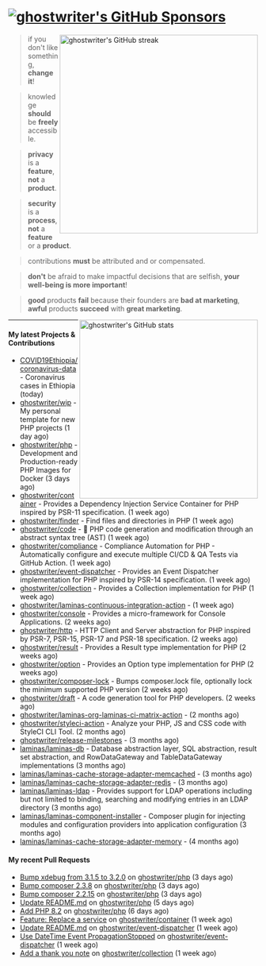 # [![ghostwriter's GitHub Sponsors](https://img.shields.io/github/sponsors/ghostwriter?label=GitHub+Sponsors&style=flat-square&logo=GitHub%20Sponsors)](https://github.com/sponsors/ghostwriter)

<img alt="ghostwriter's GitHub streak" width="400px" align="right" src="https://github-readme-streak-stats.herokuapp.com/?cache_seconds=1800&user=ghostwriter">

> if you don't like something, **change it**!

> knowledge **should** be **freely** accessible.

> **privacy** is a **feature**, **not** a **product**.

> **security** is a **process**, **not** a **feature** or a **product**.

> contributions **must** be attributed and or compensated.

> **don't** be afraid to make impactful decisions that are selfish, **your well-being is more important**!

> **good** products **fail** because their founders are **bad at marketing**, **awful** products **succeed** with **great marketing**.

<img alt="ghostwriter's GitHub stats" width="360px" align="right" src="https://github-readme-stats.vercel.app/api?cache_seconds=1800&username=ghostwriter&show_icons=true&count_private=true&hide_title=true&hide_rank=true&icon_color=333">

---

#### My latest Projects & Contributions

- [COVID19Ethiopia/coronavirus-data](https://github.com/COVID19Ethiopia/coronavirus-data) - Coronavirus cases in Ethiopia (today)
- [ghostwriter/wip](https://github.com/ghostwriter/wip) - My personal template for new PHP projects (1 day ago)
- [ghostwriter/php](https://github.com/ghostwriter/php) - Development and Production-ready PHP Images for Docker (3 days ago)
- [ghostwriter/container](https://github.com/ghostwriter/container) - Provides a Dependency Injection Service Container for PHP inspired by PSR-11 specification. (1 week ago)
- [ghostwriter/finder](https://github.com/ghostwriter/finder) - Find files and directories in PHP (1 week ago)
- [ghostwriter/code](https://github.com/ghostwriter/code) - 🐘 PHP code generation and modification through an abstract syntax tree (AST) (1 week ago)
- [ghostwriter/compliance](https://github.com/ghostwriter/compliance) - Compliance Automation for PHP - Automatically configure and execute multiple CI/CD &amp; QA Tests via GitHub Action. (1 week ago)
- [ghostwriter/event-dispatcher](https://github.com/ghostwriter/event-dispatcher) - Provides an Event Dispatcher implementation for PHP inspired by PSR-14 specification. (1 week ago)
- [ghostwriter/collection](https://github.com/ghostwriter/collection) - Provides a Collection implementation for PHP (1 week ago)
- [ghostwriter/laminas-continuous-integration-action](https://github.com/ghostwriter/laminas-continuous-integration-action) -  (1 week ago)
- [ghostwriter/console](https://github.com/ghostwriter/console) - Provides a micro-framework for Console Applications. (2 weeks ago)
- [ghostwriter/http](https://github.com/ghostwriter/http) - HTTP Client and Server abstraction for PHP inspired by PSR-7, PSR-15, PSR-17 and PSR-18 specification. (2 weeks ago)
- [ghostwriter/result](https://github.com/ghostwriter/result) - Provides a Result type implementation for PHP (2 weeks ago)
- [ghostwriter/option](https://github.com/ghostwriter/option) - Provides an Option type implementation for PHP (2 weeks ago)
- [ghostwriter/composer-lock](https://github.com/ghostwriter/composer-lock) - Bumps composer.lock file, optionally lock the minimum supported PHP version (2 weeks ago)
- [ghostwriter/draft](https://github.com/ghostwriter/draft) - A code generation tool for PHP developers. (2 weeks ago)
- [ghostwriter/laminas-org-laminas-ci-matrix-action](https://github.com/ghostwriter/laminas-org-laminas-ci-matrix-action) -  (2 months ago)
- [ghostwriter/styleci-action](https://github.com/ghostwriter/styleci-action) - Analyze your PHP, JS and CSS code with StyleCI CLI Tool. (2 months ago)
- [ghostwriter/release-milestones](https://github.com/ghostwriter/release-milestones) -  (3 months ago)
- [laminas/laminas-db](https://github.com/laminas/laminas-db) - Database abstraction layer, SQL abstraction, result set abstraction, and RowDataGateway and TableDataGateway implementations (3 months ago)
- [laminas/laminas-cache-storage-adapter-memcached](https://github.com/laminas/laminas-cache-storage-adapter-memcached) -  (3 months ago)
- [laminas/laminas-cache-storage-adapter-redis](https://github.com/laminas/laminas-cache-storage-adapter-redis) -  (3 months ago)
- [laminas/laminas-ldap](https://github.com/laminas/laminas-ldap) - Provides support for LDAP operations including but not limited to binding, searching and modifying entries in an LDAP directory (3 months ago)
- [laminas/laminas-component-installer](https://github.com/laminas/laminas-component-installer) - Composer plugin for injecting modules and configuration providers into application configuration (3 months ago)
- [laminas/laminas-cache-storage-adapter-memory](https://github.com/laminas/laminas-cache-storage-adapter-memory) -  (4 months ago)

#### My recent Pull Requests

- [Bump xdebug from 3.1.5 to 3.2.0](https://github.com/ghostwriter/php/pull/75) on [ghostwriter/php](https://github.com/ghostwriter/php) (3 days ago)
- [Bump composer 2.3.8](https://github.com/ghostwriter/php/pull/74) on [ghostwriter/php](https://github.com/ghostwriter/php) (3 days ago)
- [Bump composer 2.2.15](https://github.com/ghostwriter/php/pull/73) on [ghostwriter/php](https://github.com/ghostwriter/php) (3 days ago)
- [Update README.md](https://github.com/ghostwriter/php/pull/72) on [ghostwriter/php](https://github.com/ghostwriter/php) (5 days ago)
- [Add PHP 8.2](https://github.com/ghostwriter/php/pull/71) on [ghostwriter/php](https://github.com/ghostwriter/php) (6 days ago)
- [Feature: Replace a service](https://github.com/ghostwriter/container/pull/11) on [ghostwriter/container](https://github.com/ghostwriter/container) (1 week ago)
- [Update README.md](https://github.com/ghostwriter/event-dispatcher/pull/8) on [ghostwriter/event-dispatcher](https://github.com/ghostwriter/event-dispatcher) (1 week ago)
- [Use DateTime Event PropagationStopped](https://github.com/ghostwriter/event-dispatcher/pull/7) on [ghostwriter/event-dispatcher](https://github.com/ghostwriter/event-dispatcher) (1 week ago)
- [Add a thank you note](https://github.com/ghostwriter/collection/pull/1) on [ghostwriter/collection](https://github.com/ghostwriter/collection) (1 week ago)
